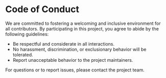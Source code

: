 # Code of Conduct

We are committed to fostering a welcoming and inclusive environment for all contributors. By participating in this project, you agree to abide by the following guidelines:

- Be respectful and considerate in all interactions.
- No harassment, discrimination, or exclusionary behavior will be tolerated.
- Report unacceptable behavior to the project maintainers.

For questions or to report issues, please contact the project team.
